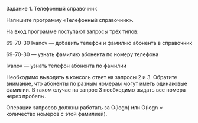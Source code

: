 Задание 1. Телефонный справочник



Напишите программу «Телефонный справочник».

На вход программе поступают запросы трёх типов:

69-70-30 Ivanov — добавить телефон и фамилию абонента в справочник

69-70-30 — узнать фамилию абонента по номеру телефона

Ivanov — узнать телефон абонента по фамилии 


Необходимо выводить в консоль ответ на запросы 2 и 3. Обратите внимание, что абоненты по разным номерам могут иметь одинаковые фамилии. 
В таком случае на запрос 3 необходимо выдать все номера через пробелы. 

Операции запросов должны работать за O(logn) или O(logn × количество номеров с этой фамилией).

